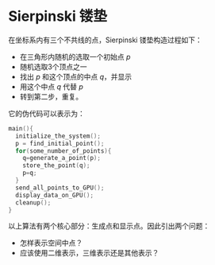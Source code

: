 # Sierpinski 镂垫

在坐标系内有三个不共线的点，Sierpinski 镂垫构造过程如下：

- 在三角形内随机的选取一个初始点 $p$
- 随机选取3个顶点之一
- 找出 $p$ 和这个顶点的中点 $q$，并显示
- 用这个中点 $q$ 代替 $p$
- 转到第二步，重复。



它的伪代码可以表示为：

```c
main(){
  initialize_the_system();
  p = find_initial_point();
  for(some_number_of_points){
    q=generate_a_point(p);
    store_the_point(q);
    p=q;
  }
  send_all_points_to_GPU();
  display_data_on_GPU();
  cleanup();
}
```

以上算法有两个核心部分：生成点和显示点。因此引出两个问题：

- 怎样表示空间中点？
- 应该使用二维表示，三维表示还是其他表示？

